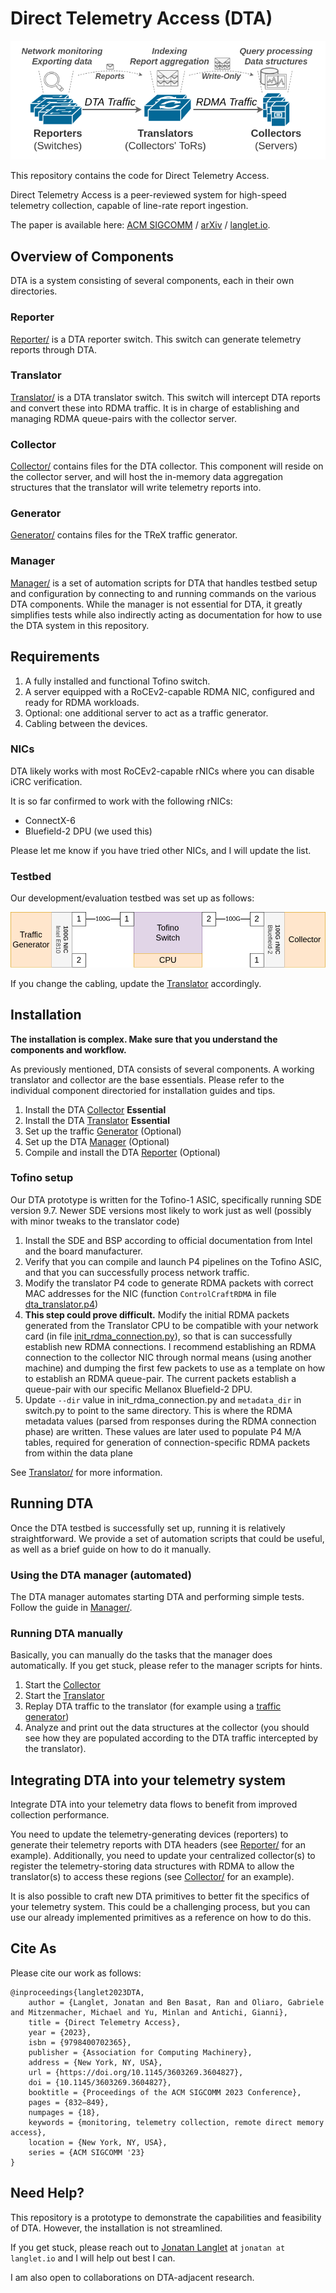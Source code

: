 # Direct Telemetry Access (DTA)
![Overview](Overview.png)

This repository contains the code for Direct Telemetry Access.

Direct Telemetry Access is a peer-reviewed system for high-speed telemetry collection, capable of line-rate report ingestion.

The paper is available here: [ACM SIGCOMM](https://dl.acm.org/doi/10.1145/3603269.3604827) / [arXiv](https://arxiv.org/abs/2202.02270) / [langlet.io](https://langlet.io/assets/papers/DTA_SIGCOMM.pdf).

## Overview of Components
DTA is a system consisting of several components, each in their own directories.

### Reporter
[Reporter/](Reporter/) is a DTA reporter switch. 
This switch can generate telemetry reports through DTA.

### Translator
[Translator/](Translator/) is a DTA translator switch. 
This switch will intercept DTA reports and convert these into RDMA traffic. 
It is in charge of establishing and managing RDMA queue-pairs with the collector server.

### Collector
[Collector/](Collector/) contains files for the DTA collector.
This component will reside on the collector server, and will host the in-memory data aggregation structures that the translator will write telemetry reports into.

### Generator
[Generator/](Generator/) contains files for the TReX traffic generator.

### Manager
[Manager/](Manager/) is a set of automation scripts for DTA that handles testbed setup and configuration by connecting to and running commands on the various DTA components.
While the manager is not essential for DTA, it greatly simplifies tests while also indirectly acting as documentation for how to use the DTA system in this repository.


## Requirements
1. A fully installed and functional Tofino switch.
2. A server equipped with a RoCEv2-capable RDMA NIC, configured and ready for RDMA workloads.
3. Optional: one additional server to act as a traffic generator.
4. Cabling between the devices.

### NICs
DTA likely works with most RoCEv2-capable rNICs where you can disable iCRC verification.

It is so far confirmed to work with the following rNICs:
- ConnectX-6
- Bluefield-2 DPU (we used this)

Please let me know if you have tried other NICs, and I will update the list.

### Testbed
Our development/evaluation testbed was set up as follows:

![Testbed](Testbed.png)

If you change the cabling, update the [Translator](Translator/) accordingly.

## Installation
**The installation is complex. Make sure that you understand the components and workflow.**

As previously mentioned, DTA consists of several components. A working translator and collector are the base essentials.
Please refer to the individual component directoried for installation guides and tips.

1. Install the DTA [Collector](Collector/) **Essential**
2. Install the DTA [Translator](Translator/) **Essential**
3. Set up the traffic [Generator](Generator/) (Optional)
4. Set up the DTA [Manager](Manager/) (Optional)
5. Compile and install the DTA [Reporter](Reporter/) (Optional)

### Tofino setup
Our DTA prototype is written for the Tofino-1 ASIC, specifically running SDE version 9.7. 
Newer SDE versions most likely to work just as well (possibly with minor tweaks to the translator code)

1. Install the SDE and BSP according to official documentation from Intel and the board manufacturer.
2. Verify that you can compile and launch P4 pipelines on the Tofino ASIC, and that you can successfully process network traffic.
3. Modify the translator P4 code to generate RDMA packets with correct MAC addresses for the NIC (function `ControlCraftRDMA` in file [dta_translator.p4](Translator/p4src/dta_translator.p4))
4. **This step could prove difficult.** Modify the initial RDMA packets generated from the Translator CPU to be compatible with your network card (in file [init_rdma_connection.py](Translator/init_rdma_connection.py)), so that is can successfully establish new RDMA connections. I recommend establishing an RDMA connection to the collector NIC through normal means (using another machine) and dumping the first few packets to use as a template on how to establish an RDMA queue-pair. The current packets establish a queue-pair with our specific Mellanox Bluefield-2 DPU.
5. Update `--dir` value in init_rdma_connection.py and `metadata_dir` in switch.py to point to the same directory. This is where the RDMA metadata values (parsed from responses during the RDMA connection phase) are written. These values are later used to populate P4 M/A tables, required for generation of connection-specific RDMA packets from within the data plane

See [Translator/](Translator/) for more information.

## Running DTA
Once the DTA testbed is successfully set up, running it is relatively straightforward. We provide a set of automation scripts that could be useful, as well as a brief guide on how to do it manually.

### Using the DTA manager (automated)
The DTA manager automates starting DTA and performing simple tests.
Follow the guide in [Manager/](Manager/).

### Running DTA manually
Basically, you can manually do the tasks that the manager does automatically. If you get stuck, please refer to the manager scripts for hints.
1. Start the [Collector](Collector/)
2. Start the [Translator](Translator/)
3. Replay DTA traffic to the translator (for example using a [traffic generator](Generator/))
4. Analyze and print out the data structures at the collector (you should see how they are populated according to the DTA traffic intercepted by the translator).

## Integrating DTA into your telemetry system
Integrate DTA into your telemetry data flows to benefit from improved collection performance.

You need to update the telemetry-generating devices (reporters) to generate their telemetry reports with DTA headers (see [Reporter/](Reporter/) for an example).
Additionally, you need to update your centralized collector(s) to register the telemetry-storing data structures with RDMA to allow the translator(s) to access these regions (see [Collector/](Collector/) for an example).

It is also possible to craft new DTA primitives to better fit the specifics of your telemetry system. 
This could be a challenging process, but you can use our already implemented primitives as a reference on how to do this.


## Cite As
Please cite our work as follows:

```
@inproceedings{langlet2023DTA,
	author = {Langlet, Jonatan and Ben Basat, Ran and Oliaro, Gabriele and Mitzenmacher, Michael and Yu, Minlan and Antichi, Gianni},
	title = {Direct Telemetry Access},
	year = {2023},
	isbn = {9798400702365},
	publisher = {Association for Computing Machinery},
	address = {New York, NY, USA},
	url = {https://doi.org/10.1145/3603269.3604827},
	doi = {10.1145/3603269.3604827},
	booktitle = {Proceedings of the ACM SIGCOMM 2023 Conference},
	pages = {832–849},
	numpages = {18},
	keywords = {monitoring, telemetry collection, remote direct memory access},
	location = {New York, NY, USA},
	series = {ACM SIGCOMM '23}
}
```

## Need Help?
This repository is a prototype to demonstrate the capabilities and feasibility of DTA. 
However, the installation is not streamlined.

If you get stuck, please reach out to [Jonatan Langlet](https://langlet.io/) at `jonatan at langlet.io` and I will help out best I can.

I am also open to collaborations on DTA-adjacent research.
